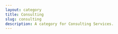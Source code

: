 ```yaml
---
layout: category
title: Consulting
slug: consulting
description: A category for Consulting Services.
---
```



